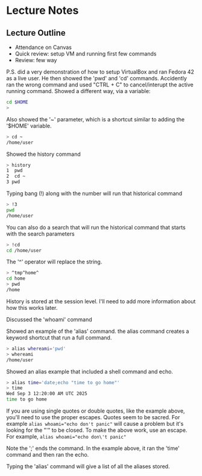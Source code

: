 # Lecture Notes

## Lecture Outline

- Attendance on Canvas
- Quick review: setup VM and running first few commands
- Review: few way

P.S. did a very demonstration of how to setup VirtualBox and ran Fedora 42 as a live user.
He then showed the 'pwd' and 'cd' commands.
Accidently ran the wrong command and used "CTRL + C" to cancel/interupt the active running command.
Showed a different way, via a variable:

```bash
cd $HOME
>
```

Also showed the '~' parameter, which is a shortcut similar to adding the '$HOME' variable.

```bash
> cd ~
/home/user
```

Showed the history command

```bash
> history
1  pwd
2  cd ~
3 pwd
```

Typing bang (!) along with the number will run that historical command

```bash
> !3
pwd
/home/user
```

You can also do a search that will run the historical command that starts with the search parameters

```bash
> !cd
cd /home/user
```

The '^' operator will replace the string.

```bash
> ^tmp^home^
cd home
> pwd
/home
```

History is stored at the session level. I'll need to add more information about how this works later.

Discussed the 'whoami' command

Showed an example of the 'alias' command. the alias command creates a keyword shortcut that run a full command.

```bash
> alias whereami='pwd'
> whereami
/home/user
```

Showed an alias example that included a shell command and echo.

```bash
> alias time='date;echo "time to go home"'
> time
Wed Sep 3 12:20:00 AM UTC 2025
time to go home
```

If you are using single quotes or double quotes, like the example above, you'll need to use the proper escapes.
Quotes seem to be sacred. For example `alias whoami="echo don't panic"` will cause a problem but it's looking for the "'" to be closed.
To make the above work, use an escape. For example, `alias whoami="echo don\'t panic"`

Note the ';' ends the command. In the example above, it ran the 'time' command and then ran the echo.

Typing the 'alias' command will give a list of all the aliases stored.


